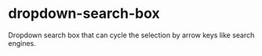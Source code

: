 # dropdown-search-box
Dropdown search box that can cycle the selection by arrow keys like search engines.
